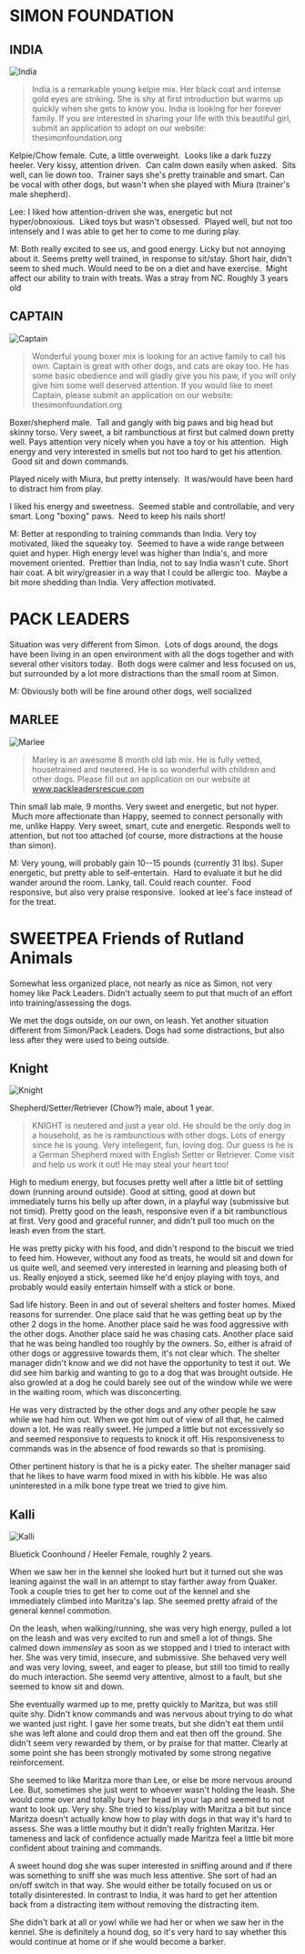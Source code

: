 SIMON FOUNDATION
================

INDIA
-----
![India](India.jpg)

> India is a remarkable young kelpie mix.  Her black coat and intense gold eyes
> are striking.  She is shy at first introduction but warms up quickly when she
> gets to know you.  India is looking for her forever family.  If you are
> interested in sharing your life with this beautiful girl, submit an
> application to adopt on our website:  thesimonfoundation.org

Kelpie/Chow female. Cute, a little overweight.  Looks like a dark fuzzy heeler. Very kissy, attention driven.  Can calm down easily when asked.  Sits well, can lie down too.  Trainer says she's pretty trainable and smart. Can be vocal with other dogs, but wasn't when she played with Miura (trainer's male shepherd).

Lee: I liked how attention-driven she was, energetic but not hyper/obnoxious.  Liked toys but wasn't obsessed.  Played well, but not too intensely and I was able to get her to come to me during play.

M: Both really excited to see us, and good energy. Licky but not annoying about it. Seems pretty well trained, in response to sit/stay. Short hair, didn't seem to shed much. Would need to be on a diet and have exercise.  Might affect our ability to train with treats. Was a stray from NC. Roughly 3 years old

<!--
MAGGIE
-----
![Maggie](Maggie.jpg)

Spaniel female. Sweet, calm, gets excited by tennis balls, herds them all.  64lbs after heartworm treatment, was 50lbs before. Very nice but more interested in the balls than us at times.  A little on the big side (pretty tall).

Long hair is really pretty.
-->

CAPTAIN
-------
![Captain](Captain.jpg)

> Wonderful young boxer mix is looking for an active family to call his own.
> Captain is great with other dogs, and cats are okay too.  He has some basic
> obedience and will gladly give you his paw, if you will only give him some
> well deserved attention.  If you would like to meet Captain, please submit an
> application on our website:  thesimonfoundation.org

Boxer/shepherd male.  Tall and gangly with big paws and big head but skinny torso. Very sweet, a bit rambunctious at first but calmed down pretty well. Pays attention very nicely when you have a toy or his attention.  High energy and very interested in smells but not too hard to get his attention.  Good sit and down commands.

Played nicely with Miura, but pretty intensely.  It was/would have been hard to distract him from play.

I liked his energy and sweetness.  Seemed stable and controllable, and very smart. Long "boxing" paws.  Need to keep his nails short!

M: Better at responding to training commands than India. Very toy motivated, liked the squeaky toy.  Seemed to have a wide range between quiet and hyper. High energy level was higher than India's, and more movement oriented.  Prettier than India, not to say India wasn't cute. Short hair coat. A bit wiry/greasier in a way that I could be allergic too.  Maybe a bit more shedding than India. Very affection motivated.

PACK LEADERS
============
Situation was very different from Simon.  Lots of dogs around, the dogs have been living in an open environment with all the dogs together and with several other visitors today.  Both dogs were calmer and less focused on us, but surrounded by a lot more distractions than the small room at Simon.

M: Obviously both will be fine around other dogs, well socialized

<!--
HAPPY
-----
![Happy](Happy.jpg)

> Happy is a beautiful sweet boy. He is 3 years old. He loves children and is
> good with other dogs. He is hw neg, fully vetted and neutered , Happy is a
> loving boy and wants to find a home that he can relax and sit on the couch.

Corgi/hound/boxer male two-three years. Very calm and chill. Responsive but not terribly attentive.  Affectionate when wanted, but pretty aloof otherwise. Not vocal, interacted well with other dogs, which it knew. Not much of a personal connection, even when doing some training/praise exercises.  More food responsive than praise/attention.

M: Seemed like an older dog, in his temperament. Always seems chilled out but probably still needs a lot of exercise. Not a couch potato, despite the ad. Short and very long. Could reach counter. Trainable. Very pretty.
-->

MARLEE
------
![Marlee](Marley.jpg)

> Marley is an awesome 8 month old lab mix. He is fully vetted, housetrained
> and neutered. He is so wonderful with children and other dogs. Please fill
> out an application on our website at www.packleadersrescue.com

Thin small lab male, 9 months. Very sweet and energetic, but not hyper.  Much more affectionate than Happy, seemed to connect personally with me, unlike Happy. Very sweet, smart, cute and energetic. Responds well to attention, but not too attached (of course, more distractions at the house than simon).

M: Very young, will probably gain 10--15 pounds (currently 31 lbs). Super energetic, but pretty able to self-entertain.  Hard to evaluate it but he did wander around the room. Lanky, tall. Could reach counter.  Food responsive, but also very praise responsive.  looked at lee's face instead of for the treat.


SWEETPEA Friends of Rutland Animals
===================================
Somewhat less organized place, not nearly as nice as Simon, not very homey like Pack Leaders.  Didn't actually seem to put that much of an effort into training/assessing the dogs.

We met the dogs outside, on our own, on leash.  Yet another situation different from Simon/Pack Leaders.  Dogs had some distractions, but also less after they were used to being outside.

Knight
------
![Knight](Knight.jpg)

Shepherd/Setter/Retriever (Chow?) male, about 1 year.

> KNIGHT is neutered and just a year old. He should be the only dog in a
> household, as he is rambunctious with other dogs. Lots of energy since he is
> young. Very intellegent, fun, loving dog. Our guess is he is a German
> Shepherd mixed with English Setter  or Retriever.  Come visit and help us
> work it out! He may steal your heart too!

High to medium energy, but focuses pretty well after a little bit of settling down (running around outside). Good at sitting, good at down but immediately turns his belly up after down, in a playful way (submissive but not timid). Pretty good on the leash, responsive even if a bit rambunctious at first.  Very good and graceful runner, and didn't pull too much on the leash even from the start.

He was pretty picky with his food, and didn't respond to the biscuit we tried to feed him.  However, without any food as treats, he would sit and down for us quite well, and seemed very interested in learning and pleasing both of us.  Really enjoyed a stick, seemed like he'd enjoy playing with toys, and probably would easily entertain himself with a stick or bone.

Sad life history. Been in and out of several shelters and foster homes. Mixed reasons for surrender. One place said that he was getting beat up by the other 2 dogs in the home. Another place said he was food aggressive with the other dogs. Another place said he was chasing cats. Another place said that he was being handled too roughly by the owners. So, either is afraid of other dogs or aggressive towards them, it's not clear which. The shelter manager didn't know and we did not have the opportunity to test it out. We did see him barkig and wanting to go to a dog that was brought outside. He also growled at a dog he could barely see out of the window while we were in the waiting room, which was disconcerting. 

He was very distracted by the other dogs and any other people he saw while we had him out. When we got him out of view of all that, he calmed down a lot. He was really sweet. He jumped a little but not excessively so and seemed responsive to requests to knock it off. His responsiveness to commands was in the absence of food rewards so that is promising.

Other pertinent history is that he is a picky eater. The shelter manager said that he likes to have warm food mixed in with his kibble. He was also uninterested in a milk bone type treat we tried to give him.

Kalli
-----
![Kalli](Kali.jpg)

Bluetick Coonhound / Heeler Female, roughly 2 years.

When we saw her in the kennel she looked hurt but it turned out she was leaning against the wall in an attempt to stay farther away from Quaker. Took a couple tries to get her to come out of the kennel and she immediately climbed into Maritza's lap. She seemed pretty afraid of the general kennel commotion.

On the leash, when walking/running, she was very high energy, pulled a lot on the leash and was very excited to run and smell a lot of things.  She calmed down _immensley_ as soon as we stopped and I tried to interact with her.  She was very timid, insecure, and submissive.  She behaved very well and was very loving, sweet, and eager to please, but still too timid to really do much interaction.  She seemd very attentive, almost to a fault, but she seemed to know sit and down.

She eventually warmed up to me, pretty quickly to Maritza, but was still quite shy. Didn't know commands and was nervous about trying to do what we wanted just right.  I gave her some treats, but she didn't eat them until she was left alone and could drop them and eat then off the ground.  She didn't seem very rewarded by them, or by praise for that matter.  Clearly at some point she has been strongly motivated by some strong negative reinforcement.

She seemed to like Maritza more than Lee, or else be more nervous around Lee. But, sometimes she just went to whoever wasn't holding the leash. She would come over and totally bury her head in your lap and seemed to not want to look up. Very shy. She tried to kiss/play with Maritza a bit but since Maritza doesn't actually know how to play with dogs in that way it's hard to assess. She was a little mouthy but it didn't really frighten Maritza. Her tameness and lack of confidence actually made Maritza feel a little bit more confident about training and commands. 

A sweet hound dog she was super interested in sniffing around and if there was something to sniff she was much less attentive. She sort of had an on/off switch in that way. She would either be totally focused on us or totally disinterested. In contrast to India, it was hard to get her attention back from a distracting item without removing the distracting item.

She didn't bark at all or yowl while we had her or when we saw her in the kennel. She is definitely a hound dog, so it's very hard to say whether this would continue at home or if she would become a barker. 

<!--
Quaker
-----
![Quaker](Quaker.jpg)

Treeing Walker Coonhound Male, roughly 1 year
-->

